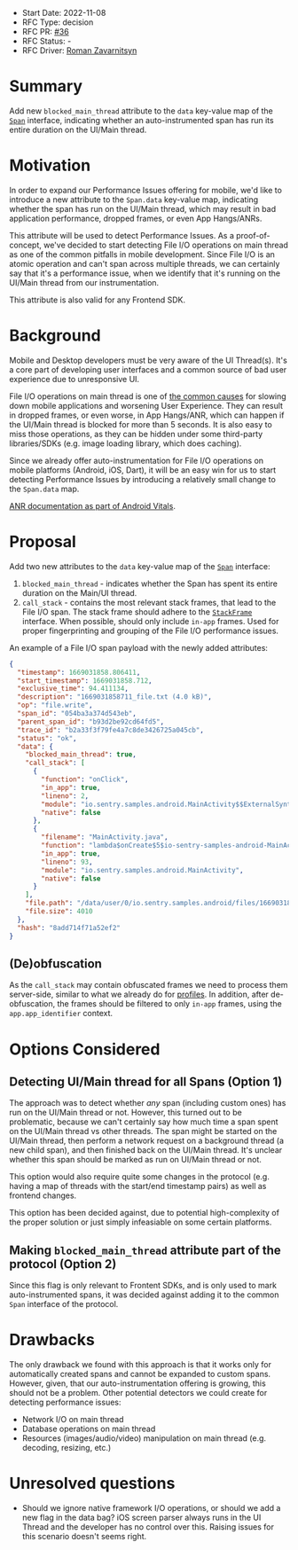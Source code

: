 * Start Date: 2022-11-08
* RFC Type: decision
* RFC PR: [#36](https://github.com/getsentry/rfcs/pull/36)
* RFC Status: -
* RFC Driver: [Roman Zavarnitsyn](https://github.com/romtsn)

# Summary

Add new `blocked_main_thread` attribute to the `data` key-value map of the [`Span`](https://develop.sentry.dev/sdk/event-payloads/span/) interface, indicating whether an auto-instrumented span has run its entire duration on the UI/Main thread.

# Motivation

In order to expand our Performance Issues offering for mobile, we'd like to introduce a new attribute 
to the `Span.data` key-value map, indicating whether the span has run on the UI/Main thread, which may 
result in bad application performance, dropped frames, or even App Hangs/ANRs.

This attribute will be used to detect Performance Issues. As a proof-of-concept, we've decided to start
detecting File I/O operations on main thread as one of the common pitfalls in mobile development. Since
File I/O is an atomic operation and can't span across multiple threads, we can certainly say that it's
a performance issue, when we identify that it's running on the UI/Main thread from our instrumentation.

This attribute is also valid for any Frontend SDK.

# Background

Mobile and Desktop developers must be very aware of the UI Thread(s). It's a core part of developing 
user interfaces and a common source of bad user experience due to unresponsive UI.

File I/O operations on main thread is one of [the common causes](https://developer.android.com/topic/performance/vitals/anr#io-on-main) 
for slowing down mobile applications and worsening User Experience. They can result in dropped frames, or even worse, 
in App Hangs/ANR, which can happen if the UI/Main thread is blocked for more than 5 seconds. It is also easy to miss 
those operations, as they can be hidden under some third-party libraries/SDKs (e.g. image loading library, which does caching).

Since we already offer auto-instrumentation for File I/O operations on mobile platforms (Android, iOS, Dart),
it will be an easy win for us to start detecting Performance Issues by introducing a relatively small change
to the `Span.data` map.

[ANR documentation as part of Android Vitals](https://developer.android.com/topic/performance/vitals/anr).

# Proposal

Add two new attributes to the `data` key-value map of the [`Span`](https://develop.sentry.dev/sdk/event-payloads/span/) interface:

  1. `blocked_main_thread` - indicates whether the Span has spent its entire duration on the Main/UI thread.
  2. `call_stack` - contains the most relevant stack frames, that lead to the File I/O span. The stack frame should adhere to the 
  [`StackFrame`](https://develop.sentry.dev/sdk/event-payloads/stacktrace/#frame-attributes) interface. When possible, should only include `in-app` frames. 
  Used for proper fingerprinting and grouping of the File I/O performance issues.

An example of a File I/O span payload with the newly added attributes:
```json
{
  "timestamp": 1669031858.806411,
  "start_timestamp": 1669031858.712,
  "exclusive_time": 94.411134,
  "description": "1669031858711_file.txt (4.0 kB)",
  "op": "file.write",
  "span_id": "054ba3a374d543eb",
  "parent_span_id": "b93d2be92cd64fd5",
  "trace_id": "b2a33f3f79fe4a7c8de3426725a045cb",
  "status": "ok",
  "data": {
    "blocked_main_thread": true,
    "call_stack": [
      {
        "function": "onClick",
        "in_app": true,
        "lineno": 2,
        "module": "io.sentry.samples.android.MainActivity$$ExternalSyntheticLambda6",
        "native": false
      },
      {
        "filename": "MainActivity.java",
        "function": "lambda$onCreate$5$io-sentry-samples-android-MainActivity",
        "in_app": true,
        "lineno": 93,
        "module": "io.sentry.samples.android.MainActivity",
        "native": false
      }
    ],
    "file.path": "/data/user/0/io.sentry.samples.android/files/1669031858711_file.txt",
    "file.size": 4010
  },
  "hash": "8add714f71a52ef2"
}
```

## (De)obfuscation

As the `call_stack` may contain obfuscated frames we need to process them server-side, similar to what we already do for 
[profiles](https://github.com/getsentry/sentry/blob/cf71af372677487d7d0a7fd8ac9dd092f9596cf4/src/sentry/profiles/task.py#L350-L360). 
In addition, after de-obfuscation, the frames should be filtered to only `in-app` frames, using the `app.app_identifier` context.

# Options Considered

## Detecting UI/Main thread for all Spans (Option 1)

The approach was to detect whether *any* span (including custom ones) has run on the UI/Main thread or not.
However, this turned out to be problematic, because we can't certainly say how much time a span spent on the
UI/Main thread vs other threads. The span might be started on the UI/Main thread, then perform a network
request on a background thread (a new child span), and then finished back on the UI/Main thread. It's unclear
whether this span should be marked as run on UI/Main thread or not.

This option would also require quite some changes in the protocol (e.g. having a map of threads with the start/end timestamp pairs)
as well as frontend changes.

This option has been decided against, due to potential high-complexity of the proper solution or just simply
infeasiable on some certain platforms.

## Making `blocked_main_thread` attribute part of the protocol (Option 2)

Since this flag is only relevant to Frontent SDKs, and is only used to mark auto-instrumented spans, it was
decided against adding it to the common `Span` interface of the protocol.

# Drawbacks

The only drawback we found with this approach is that it works only for automatically created spans and
cannot be expanded to custom spans. However, given, that our auto-instrumentation offering is growing, this 
should not be a problem. Other potential detectors we could create for detecting performance issues:

* Network I/O on main thread
* Database operations on main thread
* Resources (images/audio/video) manipulation on main thread (e.g. decoding, resizing, etc.)

# Unresolved questions

* Should we ignore native framework I/O operations, or should we add a new flag in the data bag? iOS screen parser always runs in the UI Thread and the developer has no control over this. Raising issues for this scenario doesn't seems right.
